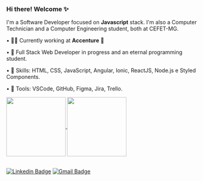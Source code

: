 ### Hi there! Welcome ✨

I'm a Software Developer focused on **Javascript** stack. I'm also a Computer Technician and a Computer Engineering student, both at CEFET-MG. 

• 👩‍💻 Currently working at **Accenture** :purple_heart:

• 🌱 Full Stack Web Developer in progress and an eternal programming student.

• 🔭 Skills: HTML, CSS, JavaScript, Angular, Ionic, ReactJS, Node.js e Styled Components.

• 💼 Tools: VSCode, GitHub, Figma, Jira, Trello.


<a href="https://github-readme-stats.vercel.app/api?username=reb-gaia&count_private=true&show_icons=true&custom_title=Rebeca's%20Github%20Stats&hide=contribs,issues&bg_color=30,e96443,904e95&title_color=fff&text_color=fff">
  <img height="156" align="center" src="https://github-readme-stats.vercel.app/api?username=reb-gaia&count_private=true&show_icons=true&custom_title=Rebeca's%20Github%20Stats&hide=contribs,issues&bg_color=30,e96443,904e95&title_color=fff&text_color=fff" />
</a>
<a href="https://github-readme-stats.vercel.app/api/top-langs/?username=reb-gaia&layout=compact&theme=vision-friendly-dark&langs_count=6)&bg_color=30,e96443,904e95&title_color=fff&text_color=fff">
   <img height="156" align="center" src="https://github-readme-stats.vercel.app/api/top-langs/?username=reb-gaia&layout=compact&theme=vision-friendly-dark&langs_count=6)&bg_color=30,e96443,904e95&title_color=fff&text_color=fff" />
</a>

<br/>[![Linkedin Badge](https://img.shields.io/badge/-Find%20me%20on%20Linkedin-6A5ACD?style=for-the-badge&logo=Linkedin&logoColor=white&link=https://www.linkedin.com/in/rebeca-gaia/)](https://www.linkedin.com/in/rebeca-gaia/)
[![Gmail Badge](https://img.shields.io/badge/-Send%20me%20an%20email-6A5ACD?style=for-the-badge&logo=Gmail&logoColor=white&link=mailto:reb.gaia@gmail.com)](mailto:reb.gaia@gmail.com)


